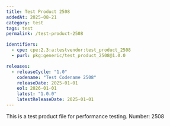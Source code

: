 ```yaml
---
title: Test Product 2508
addedAt: 2025-08-21
category: test
tags: test
permalink: /test-product-2508

identifiers:
  - cpe: cpe:2.3:a:testvendor:test_product_2508
  - purl: pkg:generic/test_product_2508@1.0.0

releases:
  - releaseCycle: "1.0"
    codename: "Test Codename 2508"
    releaseDate: 2025-01-01
    eol: 2026-01-01
    latest: "1.0.0"
    latestReleaseDate: 2025-01-01
---
```


This is a test product file for performance testing. Number: 2508
